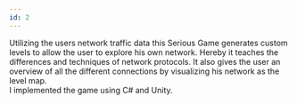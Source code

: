 ```yaml
---
id: 2
---
```


Utilizing the users network traffic data this Serious Game generates custom levels to allow the user to explore his own network. Hereby it teaches the differences and techniques of network protocols. It also gives the user an overview of all the different connections by visualizing his network as the level map.  
I implemented the game using C# and Unity.
